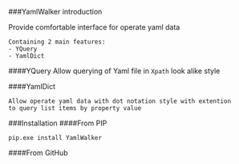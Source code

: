 ###YamlWalker introduction

Provide comfortable interface for operate yaml data
~~~
Containing 2 main features:
- YQuery
- YamlDict
~~~
####YQuery
Allow querying of Yaml file in `Xpath` look alike style

####YamlDict
~~~
Allow operate yaml data with dot notation style with extention 
to query list items by property value
~~~
###Installation
####From PIP
~~~
pip.exe install YamlWalker
~~~
####From GitHub

